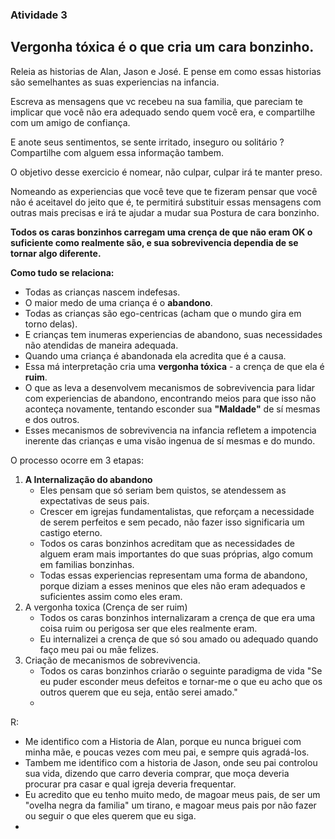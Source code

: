 ### **Atividade 3** 

Vergonha tóxica é o que cria um cara bonzinho. 
- 


Releia as historias de Alan, Jason e José. E pense em como essas historias são semelhantes as suas experiencias na infancia. 

Escreva as mensagens que vc recebeu na sua familia, que pareciam te implicar que você não era adequado sendo quem você era, e compartilhe com um amigo de confiança. 

E anote seus sentimentos, se sente irritado, inseguro ou solitário ? Compartilhe com alguem essa informação tambem. 

O objetivo desse exercicio é nomear, não culpar, culpar irá te manter preso. 

Nomeando as experiencias que você teve que te fizeram pensar que você não é aceitavel do jeito que é, te permitirá substituir essas mensagens com outras mais precisas e irá te ajudar a mudar sua Postura de cara bonzinho. 

**Todos os caras bonzinhos carregam uma crença de que não eram OK o suficiente como realmente são, e sua sobrevivencia dependia de se tornar algo diferente.**

**Como tudo se relaciona:**
- Todas as crianças nascem indefesas.
- O maior medo de uma criança é o **abandono**.
- Todas as crianças são ego-centricas (acham que o mundo gira em torno delas).
- E crianças tem inumeras experiencias de abandono, suas necessidades não atendidas de maneira adequada.
- Quando uma criança é abandonada ela acredita que é a causa.
- Essa má interpretação cria uma **vergonha tóxica** - a crença de que ela é **ruim**.
- O que as leva a desenvolvem mecanismos de sobrevivencia para lidar com experiencias de abandono, encontrando meios para que isso não aconteça novamente, tentando esconder sua **"Maldade"** de sí mesmas e dos outros. 
- Esses mecanismos de sobrevivencia na infancia refletem a impotencia inerente das crianças e uma visão ingenua de sí mesmas e do mundo.

O processo ocorre em 3 etapas: 
1) **A Internalização do abandono**
	- Eles pensam que só seriam bem quistos, se atendessem as expectativas de seus pais. 
	- Crescer em igrejas fundamentalistas, que reforçam a necessidade de serem perfeitos e sem pecado, não fazer isso significaria um castigo eterno.
	- Todos os caras bonzinhos acreditam que as necessidades de alguem eram mais importantes do que suas próprias, algo comum em familias bonzinhas.
	- Todas essas experiencias representam uma forma de abandono, porque diziam a esses meninos que eles não eram adequados e suficientes assim como eles eram.
2) A vergonha toxica (Crença de ser ruim)
	- Todos os caras bonzinhos internalizaram a crença de que era uma coisa ruim ou perigosa ser que eles realmente eram.
	- Eu internalizei a crença de que só sou amado ou adequado quando faço meu pai ou mãe felizes.
3) Criação de mecanismos de sobrevivencia.
	- Todos os caras bonzinhos criarão o seguinte paradigma de vida "Se eu puder esconder meus defeitos e tornar-me o que eu acho que os outros querem que eu seja, então serei amado."
	- 



R: 

- Me identifico com a Historia de Alan, porque eu nunca briguei com minha mãe, e poucas vezes com meu pai, e sempre quis agradá-los.
- Tambem me identifico com a historia de Jason, onde seu pai controlou sua vida, dizendo que carro deveria comprar, que moça deveria procurar pra casar e qual igreja deveria frequentar.
- Eu acredito que eu tenho muito medo, de magoar meus pais, de ser um "ovelha negra da familia" um tirano, e magoar meus pais por não fazer ou seguir o que eles querem que eu siga. 
- 